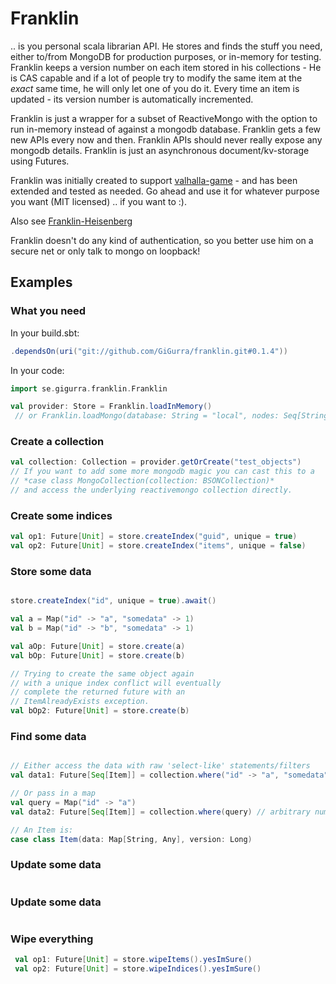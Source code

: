 # Franklin

.. is you personal scala librarian API. He stores and finds the stuff you need, either to/from MongoDB for production purposes, or in-memory for testing.  Franklin keeps a version number on each item stored in his collections - He is CAS capable and if a lot of people try to modify the same item at the *exact* same time, he will only let one of you do it. Every time an item is updated - its version number is automatically incremented.

Franklin is just a wrapper for a subset of ReactiveMongo with the option to run in-memory instead of against a mongodb database. Franklin gets a few new APIs every now and then. Franklin APIs should never really expose any mongodb details. Franklin is just an asynchronous document/kv-storage using Futures.

Franklin was initially created to support [valhalla-game](https://github.com/saiaku-gaming/valhalla-server) - and has been extended and tested as needed. Go ahead and use it for whatever purpose you want (MIT licensed) .. if you want to :). 

Also see [Franklin-Heisenberg](https://github.com/gigurra/franklin-heisenberg-bridge)

Franklin doesn't do any kind of authentication, so you better use him on a secure net or only talk to mongo on loopback!


## Examples

### What you need

In your build.sbt:
```sbt
.dependsOn(uri("git://github.com/GiGurra/franklin.git#0.1.4"))
```
In your code:
```scala
import se.gigurra.franklin.Franklin

val provider: Store = Franklin.loadInMemory()
 // or Franklin.loadMongo(database: String = "local", nodes: Seq[String] = Seq("127.0.0.1:27017"))

```

### Create a collection

```scala
val collection: Collection = provider.getOrCreate("test_objects")
// If you want to add some more mongodb magic you can cast this to a 
// *case class MongoCollection(collection: BSONCollection)*
// and access the underlying reactivemongo collection directly.
```

### Create some indices

```scala
val op1: Future[Unit] = store.createIndex("guid", unique = true)
val op2: Future[Unit] = store.createIndex("items", unique = false)
```

### Store some data

```scala

store.createIndex("id", unique = true).await()

val a = Map("id" -> "a", "somedata" -> 1)
val b = Map("id" -> "b", "somedata" -> 1)

val aOp: Future[Unit] = store.create(a)
val bOp: Future[Unit] = store.create(b)

// Trying to create the same object again
// with a unique index conflict will eventually
// complete the returned future with an 
// ItemAlreadyExists exception.
val bOp2: Future[Unit] = store.create(b)

```

### Find some data

```scala

// Either access the data with raw 'select-like' statements/filters
val data1: Future[Seq[Item]] = collection.where("id" -> "a", "somedata" -> 1) // arbitrary number of statements/filters

// Or pass in a map
val query = Map("id" -> "a")
val data2: Future[Seq[Item]] = collection.where(query) // arbitrary number of statements/filters

// An Item is:
case class Item(data: Map[String, Any], version: Long)

```

### Update some data

```scala

```

### Update some data

```scala

```

### Wipe everything

```scala
 val op1: Future[Unit] = store.wipeItems().yesImSure()
 val op2: Future[Unit] = store.wipeIndices().yesImSure()
```
